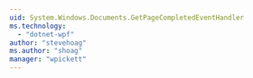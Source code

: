 ```yaml
---
uid: System.Windows.Documents.GetPageCompletedEventHandler
ms.technology: 
  - "dotnet-wpf"
author: "stevehoag"
ms.author: "shoag"
manager: "wpickett"
---
```

